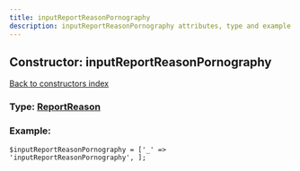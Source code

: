 ```yaml
---
title: inputReportReasonPornography
description: inputReportReasonPornography attributes, type and example
---
```

## Constructor: inputReportReasonPornography  
[Back to constructors index](index.md)






### Type: [ReportReason](../types/ReportReason.md)


### Example:

```
$inputReportReasonPornography = ['_' => 'inputReportReasonPornography', ];
```  

